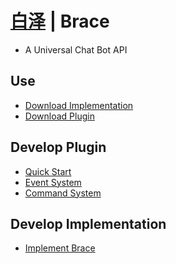 # [白泽](../index) | Brace

* A Universal Chat Bot API

## Use

* [Download Implementation]()
* [Download Plugin]()

## Develop Plugin

* [Quick Start]()
* [Event System]()
* [Command System]()

## Develop Implementation

* [Implement Brace]()
